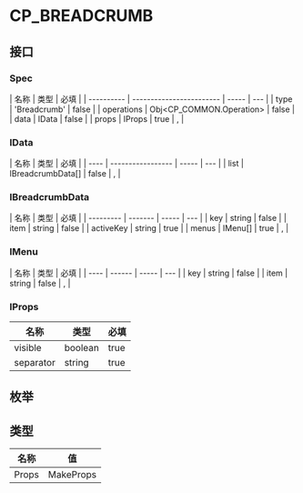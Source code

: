 # CP_BREADCRUMB

## 接口

### Spec

| 名称       | 类型                     | 必填  |
| ---------- | ------------------------ | ----- | --- |
| type       | 'Breadcrumb'             | false |
| operations | Obj<CP_COMMON.Operation> | false |
| data       | IData                    | false |
| props      | IProps                   | true  | ,   |

### IData

| 名称 | 类型              | 必填  |
| ---- | ----------------- | ----- | --- |
| list | IBreadcrumbData[] | false | ,   |

### IBreadcrumbData

| 名称      | 类型    | 必填  |
| --------- | ------- | ----- | --- |
| key       | string  | false |
| item      | string  | false |
| activeKey | string  | true  |
| menus     | IMenu[] | true  | ,   |

### IMenu

| 名称 | 类型   | 必填  |
| ---- | ------ | ----- | --- |
| key  | string | false |
| item | string | false | ,   |

### IProps

| 名称      | 类型    | 必填 |
| --------- | ------- | ---- |
| visible   | boolean | true |
| separator | string  | true |

## 枚举

## 类型

| 名称  | 值              |
| ----- | --------------- |
| Props | MakeProps<Spec> |
